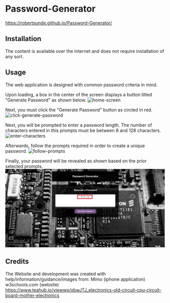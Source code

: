 # Password-Generator
https://robertsunde.github.io/Password-Generator/


## Installation
The content is available over the internet and does not require installation of any sort.


## Usage
The web application is designed with common password criteria in mind. 

Upon loading, a box in the center of the screen displays a button titled "Generate Password" as shown below.
![home-screen](https://user-images.githubusercontent.com/73792987/102440615-9042df00-3fee-11eb-85fc-b71d229ece7f.jpg)

Next, you must click the "Generate Password" button as circled in red.
![click-generate-password](https://user-images.githubusercontent.com/73792987/102440750-d1d38a00-3fee-11eb-9169-5f6923dc16f2.jpg)

Next, you will be prompted to enter a password length. The number of characters entered in this prompts must be between 8 and 128 characters.
![enter-characters](https://user-images.githubusercontent.com/73792987/102440703-bd8f8d00-3fee-11eb-8586-586c797ffca6.jpg)

Afterwards, follow the prompts required in order to create a unique password.
![follow-prompts](https://user-images.githubusercontent.com/73792987/102440794-e879e100-3fee-11eb-9902-0dae6d1d3c62.jpg)

Finally, your password will be revealed as shown based on the prior selected prompts.
![password reveal](assets/password-reveal.jpg)


## Credits
The Website and development was created with help/information/guidance/images from:
Mimo (iphone application)
w3schools.com (website)
https://www.teahub.io/viewwp/xbwJTJ_electronics-old-circuit-cpu-circuit-board-mother-electronics
